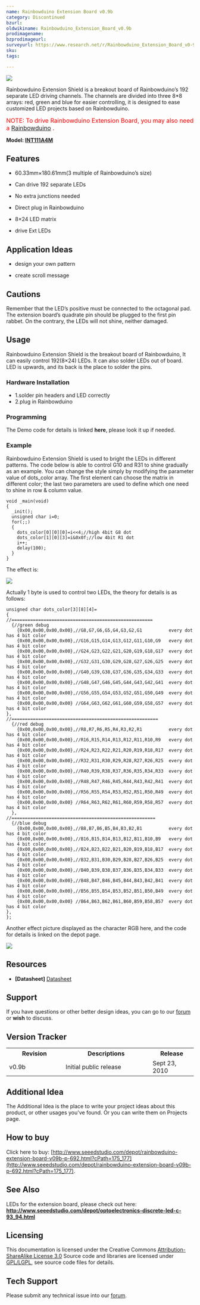 ```yaml
---
name: Rainbowduino Extension Board v0.9b
category: Discontinued
bzurl:
oldwikiname: Rainbowduino_Extension_Board_v0.9b
prodimagename:
bzprodimageurl:
surveyurl: https://www.research.net/r/Rainbowduino_Extension_Board_v0-9b
sku:
tags:

---
```


![](https://github.com/SeeedDocument/Rainbowduino_Extension_Board_v0.9b/raw/master/img/Rainbowshield.jpg)

Rainbowduino Extension Shield is a breakout board of Rainbowduino’s 192 separate LED driving channels. The channels are divided into three 8*8 arrays: red, green and blue for easier controlling, it is designed to ease customized LED projects based on Rainbowduino.

<font color="red" size="3">NOTE: To drive Rainbowduino Extension Board, you may also need a [Rainbowduino](http://www.seeedstudio.com/depot/rainbowduino-led-driver-platform-atmega-328-p-371.html?cPath=132_133) .</font>

**Model: [INT111A4M](http://www.seeedstudio.com/depot/rainbowduino-extension-board-v09b-p-692.html?cPath=175_177)**


##   Features  

*   60.33mm×180.61mm(3 multiple of Rainbowduino’s size)

*   Can drive 192 separate LEDs

*   No extra junctions needed

*   Direct plug in Rainbowduino

*   8×24 LED matrix

*   drive Ext LEDs

##   Application Ideas  

*   design your own pattern

*   create scroll message

##   Cautions  

Remember that the LED’s positive must be connected to the octagonal pad. The extension board’s quadrate pin should be plugged to the first pin rabbet. On the contrary, the LEDs will not shine, neither damaged.

##   Usage  

Rainbowduino Extension Shield is the breakout board of Rainbowduino, It can easily control 192(8×24) LEDs. It can also solder LEDs out of board. LED is upwards, and its back is the place to solder the pins.

###   Hardware Installation  

*   1.solder pin headers and LED correctly
*   2.plug in Rainbowduino

###   Programming  

The Demo code for details is linked **here**, please look it up if needed.

###   Example  

Rainbowduino Extension Shield is used to bright the LEDs in different patterns. The code below is able to control G10 and R31 to shine gradually as an example. You can change the style simply by modifying the parameter value of dots_color array. The first element can choose the matrix in different color; the last two parameters are used to define which one need to shine in row &amp; column value.
```
void _main(void)
{
  _init();
  unsigned char i=0;
  for(;;)
  {
    dots_color[0][0][0]=i<<4;//high 4bit G8 dot
    dots_color[1][0][3]=i&0x0f;//low 4bit R1 dot
    i++;
    delay(100);
  }
}
```
The effect is:

![](https://github.com/SeeedDocument/Rainbowduino_Extension_Board_v0.9b/raw/master/img/Rainbowduino-extension-exam1.jpg)

Actually 1 byte is used to control two LEDs, the theory for details is as follows:
```
unsigned char dots_color[3][8][4]=
{
//=====================================================
  {//green debug
    {0x00,0x00,0x00,0x00},//G8,G7,G6,G5,G4,G3,G2,G1          every dot has 4 bit color
    {0x00,0x00,0x00,0x00},//G16,G15,G14,G13,G12,G11,G10,G9   every dot has 4 bit color
    {0x00,0x00,0x00,0x00},//G24,G23,G22,G21,G20,G19,G18,G17  every dot has 4 bit color
    {0x00,0x00,0x00,0x00},//G32,G31,G30,G29,G28,G27,G26,G25  every dot has 4 bit color
    {0x00,0x00,0x00,0x00},//G40,G39,G38,G37,G36,G35,G34,G33  every dot has 4 bit color
    {0x00,0x00,0x00,0x00},//G48,G47,G46,G45,G44,G43,G42,G41  every dot has 4 bit color
    {0x00,0x00,0x00,0x00},//G56,G55,G54,G53,G52,G51,G50,G49  every dot has 4 bit color
    {0x00,0x00,0x00,0x00} //G64,G63,G62,G61,G60,G59,G58,G57  every dot has 4 bit color
},
//=======================================================
  {//red debug
    {0x00,0x00,0x00,0x00},//R8,R7,R6,R5,R4,R3,R2,R1          every dot has 4 bit color
    {0x00,0x00,0x00,0x00},//R16,R15,R14,R13,R12,R11,R10,R9   every dot has 4 bit color
    {0x00,0x00,0x00,0x00},//R24,R23,R22,R21,R20,R19,R18,R17  every dot has 4 bit color
    {0x00,0x00,0x00,0x00},//R32,R31,R30,R29,R28,R27,R26,R25  every dot has 4 bit color
    {0x00,0x00,0x00,0x00},//R40,R39,R38,R37,R36,R35,R34,R33  every dot has 4 bit color
    {0x00,0x00,0x00,0x00},//R48,R47,R46,R45,R44,R43,R42,R41  every dot has 4 bit color
    {0x00,0x00,0x00,0x00},//R56,R55,R54,R53,R52,R51,R50,R49  every dot has 4 bit color
    {0x00,0x00,0x00,0x00} //R64,R63,R62,R61,R60,R59,R58,R57  every dot has 4 bit color
  },
//======================================================
  {//blue debug
    {0x00,0x00,0x00,0x00},//B8,B7,B6,B5,B4,B3,B2,B1          every dot has 4 bit color
    {0x00,0x00,0x00,0x00},//B16,B15,B14,B13,B12,B11,B10,B9   every dot has 4 bit color
    {0x00,0x00,0x00,0x00},//B24,B23,B22,B21,B20,B19,B18,B17  every dot has 4 bit color
    {0x00,0x00,0x00,0x00},//B32,B31,B30,B29,B28,B27,B26,B25  every dot has 4 bit color
    {0x00,0x00,0x00,0x00},//B40,B39,B38,B37,B36,B35,B34,B33  every dot has 4 bit color
    {0x00,0x00,0x00,0x00},//B48,B47,B46,B45,B44,B43,B42,B41  every dot has 4 bit color
    {0x00,0x00,0x00,0x00},//B56,B55,B54,B53,B52,B51,B50,B49  every dot has 4 bit color
    {0x00,0x00,0x00,0x00} //B64,B63,B62,B61,B60,B59,B58,B57  every dot has 4 bit color
},
};
```

Another effect picture displayed as the character RGB here, and the code for details is linked on the depot page.

![](https://github.com/SeeedDocument/Rainbowduino_Extension_Board_v0.9b/raw/master/img/Rainbowduino-extension-exam2.jpg)

##   Resources  

- **[Datasheet]** [Datasheet](http://www.seeedstudio.com/depot/datasheet/Rainbowduino_Extension_Shield_v0.9b.pdf)

##   Support  

If you have questions or other better design ideas, you can go to our [forum](http://www.seeedstudio.com/forum) or **wish** to discuss.

##   Version Tracker  

<table>
<tr>
<th> Revision
</th>
<th> Descriptions
</th>
<th> Release
</th></tr>
<tr>
<td width="300px"> v0.9b
</td>
<td width="500px"> Initial public release
</td>
<td width="200px"> Sept 23, 2010
</td></tr></table>

##   Additional Idea  

The Additional Idea is the place to write your project ideas about this product, or other usages you've found. Or you can write them on Projects page.

##   How to buy  

Click here to buy: [http://www.seeedstudio.com/depot/rainbowduino-extension-board-v09b-p-692.html?cPath=175_177](http://www.seeedstudio.com/depot/rainbowduino-extension-board-v09b-p-692.html?cPath=175_177).

##   See Also  

LEDs for the extension board, please check out here: **http://www.seeedstudio.com/depot/optoelectronics-discrete-led-c-93_94.html**

##   Licensing  

This documentation is licensed under the Creative Commons [Attribution-ShareAlike License 3.0](http://creativecommons.org/licenses/by-sa/3.0/) Source code and libraries are licensed under [GPL/LGPL](http://www.gnu.org/licenses/gpl.html), see source code files for details.

## Tech Support
Please submit any technical issue into our [forum](http://forum.seeedstudio.com/). 